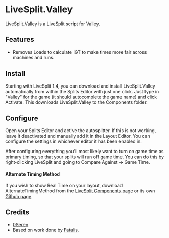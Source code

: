 LiveSplit.Valley
=====================

LiveSplit.Valley is a [LiveSplit](http://livesplit.org/) script for Valley.

Features
--------
  * Removes Loads to calculate IGT to make times more fair across machines and runs.

Install
-------
Starting with LiveSplit 1.4, you can download and install LiveSplit.Valley automatically from within the Splits Editor with just one click. Just type in "Valley" for the game (it should autocomplete the game name) and click Activate. This downloads LiveSplit.Valley to the Components folder.

Configure
---------
Open your Splits Editor and active the autosplitter. If this is not working, leave it deactivated and manually add it in the Layout Editor. You can configure the settings in whichever editor it has been enabled in.

After configuring everything you'll most likely want to turn on game time as primary timing, so that your splits will run off game time. You can do this by right-clicking LiveSplit and going to Compare Against -> Game Time.

#### Alternate Timing Method
If you wish to show Real Time on your layout, download AlternateTimingMethod from the [LiveSplit Components page](http://livesplit.org/components/) or its own [Github page](https://github.com/Dalet/LiveSplit.AlternateTimingMethod/releases).

Credits
-------
  * [0Seren](0Seren.github.io)
  * Based on work done by [Fatalis](http://twitch.tv/fatalis_).
